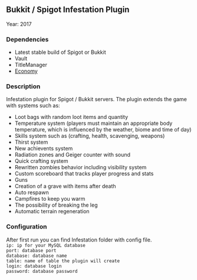 ## Bukkit / Spigot Infestation Plugin

Year: 2017

### Dependencies

- Latest stable build of Spigot or Bukkit
- Vault
- TitleManager
- [Economy]

### Description

Infestation plugin for Spigot / Bukkit servers. The plugin extends the game with systems such as:
- Loot bags with random loot items and quantity
- Temperature system (players must maintain an appropriate body temperature, which is influenced by the weather, biome and time of day)
- Skills system such as (crafting, health, scavenging, weapons)
- Thirst system
- New achievents system
- Radiation zones and Geiger counter with sound
- Quick crafting system
- Rewritten zombies behavior including visibility system
- Custom scoreboard that tracks player progress and stats
- Guns
- Creation of a grave with items after death
- Auto respawn
- Campfires to keep you warm
- The possibility of breaking the leg
- Automatic terrain regeneration

### Configuration

After first run you can find Infestation folder with config file. </br>
`ip: ip for your MySQL database` </br>
`port: database port` </br>
`database: database name` </br>
`table: name of table the plugin will create` </br>
`login: database login` </br>
`password: database password` </br>

      
[Economy]: https://github.com/mlankoff/BukkitEconomyPlugin
